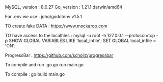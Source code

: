 MySQL, version : 8.0.27
Go, version : 1.21.1 darwin/amd64

For .env we use : joho/godotenv v1.5.1

TO create fake DATA : https://www.mockaroo.com


TO have access to the localfiles :
mysql -u root -h 127.0.0.1 --protocol=tcp -p
SHOW GLOBAL VARIABLES LIKE 'local_infile';
SET GLOBAL local_infile = 'ON';

ProgressBar :
https://github.com/schollz/progressbar

To compile and run .go
go run main.go

To compile :
go build main.go